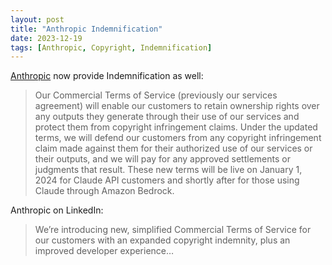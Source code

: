 ```yaml
---
layout: post
title: "Anthropic Indemnification"
date: 2023-12-19
tags: [Anthropic, Copyright, Indemnification]
---
```


[Anthropic](https://www.linkedin.com/posts/anthropicresearch_were-introducing-new-simplified-commercial-activity-7142921048345260032-bh29?utm_source=share&utm_medium=member_desktop) now provide Indemnification as well:

> Our Commercial Terms of Service (previously our services agreement) will enable our customers to retain ownership rights over any outputs they generate through their use of our services and protect them from copyright infringement claims. Under the updated terms, we will defend our customers from any copyright infringement claim made against them for their authorized use of our services or their outputs, and we will pay for any approved settlements or judgments that result. These new terms will be live on January 1, 2024 for Claude API customers and shortly after for those using Claude through Amazon Bedrock.


Anthropic on LinkedIn:
> We’re introducing new, simplified Commercial Terms of Service for our customers with an expanded copyright indemnity, plus an improved developer experience…
